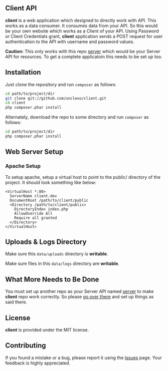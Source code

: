Client API
----------
**client** is a web application which designed to directly work with API. This works as a data consumer. It consumes data from your API. So this would be your own website which works as a Client of your API. Using Password or Client Credentials grant, **client** application sends a POST request for user authentication to the API with username and password values. 

**Caution:** This only works with this repo <a href="https://github.com/unclexo/server">server</a> which would be your Server API for resources. To get a complete applicatoin this needs to be set up too.

Installation
------------

Just clone the repository and run `composer` as follows:

```bash
cd path/to/project/dir
git clone git://github.com/unclexo/client.git
cd client
php composer.phar install
```

Alternately, download the repo to some directory and run `composer` as follows:

```bash
cd path/to/project/dir
php composer.phar install
```

Web Server Setup
----------------

### Apache Setup

To setup apache, setup a virtual host to point to the public/ directory of the
project. It should look something like below:

```
<VirtualHost *:80>
  ServerName client.dev
  DocumentRoot /path/to/client/public
  <Directory /path/to/client/public>
    DirectoryIndex index.php
    AllowOverride All
    Require all granted
  </Directory>
</VirtualHost>
```

Uploads & Logs Directory
------------------------

Make sure this `data/uploads` directory is **writable**.

Make sure files in this `data/logs` directory are **writable**.

What More Needs to Be Done
--------------------------

You must set up another repo as your Server API named <a href="https://github.com/unclexo/server">server</a> to make **client** repo work correctly. So please <a href="https://github.com/unclexo/server">go over there</a> and set up things as said there.

License
-------

**client** is provided under the MIT license.


Contributing
------------

If you found a mistake or a bug, please report it using the <a href="https://github.com/unclexo/client/issues">Issues</a> page. Your feedback is highly appreciated.